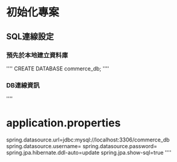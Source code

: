 # 初始化專案
## SQL連線設定

### 預先於本地建立資料庫
''''
CREATE DATABASE commerce_db;
''''
### DB連線資訊
''''
# application.properties

spring.datasource.url=jdbc:mysql://localhost:3306/commerce_db
spring.datasource.username=<username>
spring.datasource.password=<password>
spring.jpa.hibernate.ddl-auto=update
spring.jpa.show-sql=true
''''